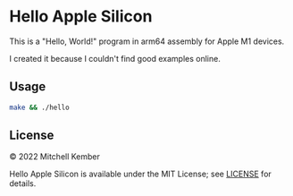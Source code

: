 # Hello Apple Silicon

This is a "Hello, World!" program in arm64 assembly for Apple M1 devices.

I created it because I couldn't find good examples online.

## Usage

```sh
make && ./hello
```

## License

© 2022 Mitchell Kember

Hello Apple Silicon is available under the MIT License; see [LICENSE](LICENSE.md) for details.
